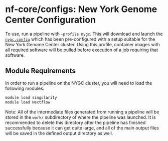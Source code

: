 # nf-core/configs: New York Genome Center Configuration

To use, run a pipeline with `-profile nygc`. This will download and launch the [`nygc.config`](../conf/nygc.config) which has been
pre-configured with a setup suitable for the New York Genome Center cluster. Using this profile, container images with all required software will be pulled before execution of a job requiring that software.

## Module Requirements

In order to run a pipeline on the NYGC cluster, you will need to load the following modules:

```bash
module load singularity
module load Nextflow
```

Note: All of the intermediate files generated from running a pipeline will be stored in the `work/` subdirectory of where the pipeline was launched. It is recommended to delete this directory after the pipeline has finished successfully because it can get quite large, and all of the main output files will be saved in the defined output directory as well.
